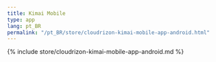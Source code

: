 ```yaml
---
title: Kimai Mobile
type: app 
lang: pt_BR
permalink: "/pt_BR/store/cloudrizon-kimai-mobile-app-android.html"
---
```


{% include store/cloudrizon-kimai-mobile-app-android.md %}
